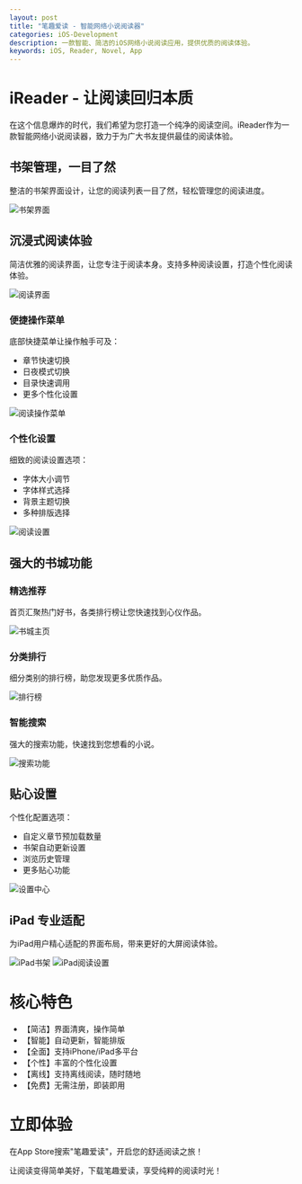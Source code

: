 ```yaml
---
layout: post
title: "笔趣爱读 - 智能网络小说阅读器"
categories: iOS-Development
description: 一款智能、简洁的iOS网络小说阅读应用，提供优质的阅读体验。
keywords: iOS, Reader, Novel, App
---
```


# iReader - 让阅读回归本质

在这个信息爆炸的时代，我们希望为您打造一个纯净的阅读空间。iReader作为一款智能网络小说阅读器，致力于为广大书友提供最佳的阅读体验。

## 书架管理，一目了然

整洁的书架界面设计，让您的阅读列表一目了然，轻松管理您的阅读进度。

![书架界面](/images/posts/2024-12-26-iReader/book_library.png)

## 沉浸式阅读体验

简洁优雅的阅读界面，让您专注于阅读本身。支持多种阅读设置，打造个性化阅读体验。

![阅读界面](/images/posts/2024-12-26-iReader/book_reading.png)

### 便捷操作菜单

底部快捷菜单让操作触手可及：
- 章节快速切换
- 日夜模式切换
- 目录快速调用
- 更多个性化设置

![阅读操作菜单](/images/posts/2024-12-26-iReader/book_option.png)

### 个性化设置

细致的阅读设置选项：
- 字体大小调节
- 字体样式选择
- 背景主题切换
- 多种排版选择

![阅读设置](../images/posts/2024-12-26-iReader/book_reading_options2.png)

## 强大的书城功能

### 精选推荐
首页汇聚热门好书，各类排行榜让您快速找到心仪作品。

![书城主页](../images/posts/2024-12-26-iReader/book_store_main.png)

### 分类排行
细分类别的排行榜，助您发现更多优质作品。

![排行榜](../images/posts/2024-12-26-iReader/book_store_rank.png)

### 智能搜索
强大的搜索功能，快速找到您想看的小说。

![搜索功能](../images/posts/2024-12-26-iReader/book_store_search.png)

## 贴心设置

个性化配置选项：
- 自定义章节预加载数量
- 书架自动更新设置
- 浏览历史管理
- 更多贴心功能

![设置中心](../images/posts/2024-12-26-iReader/settings_main.png)

## iPad 专业适配

为iPad用户精心适配的界面布局，带来更好的大屏阅读体验。

![iPad书架](../images/posts/2024-12-26-iReader/ipad_book_library.png)
![iPad阅读设置](../images/posts/2024-12-26-iReader/ipad_book_reading_options.png)

# 核心特色

- 【简洁】界面清爽，操作简单
- 【智能】自动更新，智能排版
- 【全面】支持iPhone/iPad多平台
- 【个性】丰富的个性化设置
- 【离线】支持离线阅读，随时随地
- 【免费】无需注册，即装即用

# 立即体验

在App Store搜索"笔趣爱读"，开启您的舒适阅读之旅！

让阅读变得简单美好，下载笔趣爱读，享受纯粹的阅读时光！
